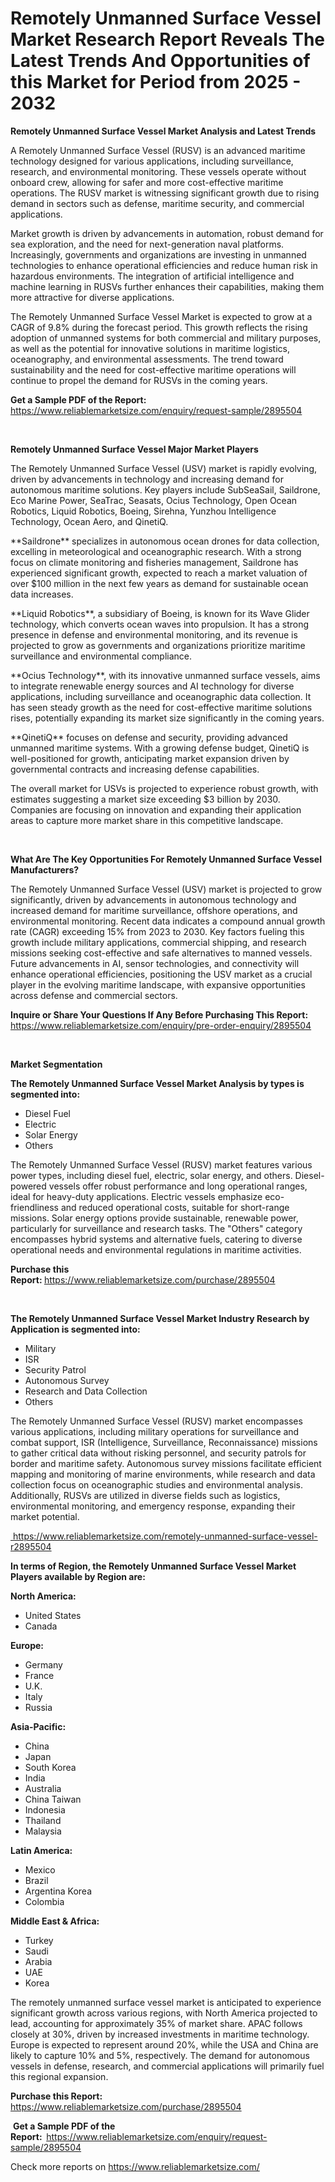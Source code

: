 <p><h1>Remotely Unmanned Surface Vessel Market Research Report Reveals The Latest Trends And Opportunities of this Market for Period from 2025 - 2032</h1></p><p><strong>Remotely Unmanned Surface Vessel Market Analysis and Latest Trends</strong></p>
<p><p>A Remotely Unmanned Surface Vessel (RUSV) is an advanced maritime technology designed for various applications, including surveillance, research, and environmental monitoring. These vessels operate without onboard crew, allowing for safer and more cost-effective maritime operations. The RUSV market is witnessing significant growth due to rising demand in sectors such as defense, maritime security, and commercial applications.</p><p>Market growth is driven by advancements in automation, robust demand for sea exploration, and the need for next-generation naval platforms. Increasingly, governments and organizations are investing in unmanned technologies to enhance operational efficiencies and reduce human risk in hazardous environments. The integration of artificial intelligence and machine learning in RUSVs further enhances their capabilities, making them more attractive for diverse applications.</p><p>The Remotely Unmanned Surface Vessel Market is expected to grow at a CAGR of 9.8% during the forecast period. This growth reflects the rising adoption of unmanned systems for both commercial and military purposes, as well as the potential for innovative solutions in maritime logistics, oceanography, and environmental assessments. The trend toward sustainability and the need for cost-effective maritime operations will continue to propel the demand for RUSVs in the coming years.</p></p>
<p><strong>Get a Sample PDF of the Report:&nbsp;</strong> <a href="https://www.reliablemarketsize.com/enquiry/request-sample/2895504?utm_campaign=2773&utm_medium=2&utm_source=Github&utm_content=ia&utm_term=15032025&utm_id=remotely-unmanned-surface-vessel">https://www.reliablemarketsize.com/enquiry/request-sample/2895504</a></p>
<p>&nbsp;</p>
<p><strong>Remotely Unmanned Surface Vessel Major Market Players</strong></p>
<p><p>The Remotely Unmanned Surface Vessel (USV) market is rapidly evolving, driven by advancements in technology and increasing demand for autonomous maritime solutions. Key players include SubSeaSail, Saildrone, Eco Marine Power, SeaTrac, Seasats, Ocius Technology, Open Ocean Robotics, Liquid Robotics, Boeing, Sirehna, Yunzhou Intelligence Technology, Ocean Aero, and QinetiQ.</p><p>**Saildrone** specializes in autonomous ocean drones for data collection, excelling in meteorological and oceanographic research. With a strong focus on climate monitoring and fisheries management, Saildrone has experienced significant growth, expected to reach a market valuation of over $100 million in the next few years as demand for sustainable ocean data increases.</p><p>**Liquid Robotics**, a subsidiary of Boeing, is known for its Wave Glider technology, which converts ocean waves into propulsion. It has a strong presence in defense and environmental monitoring, and its revenue is projected to grow as governments and organizations prioritize maritime surveillance and environmental compliance.</p><p>**Ocius Technology**, with its innovative unmanned surface vessels, aims to integrate renewable energy sources and AI technology for diverse applications, including surveillance and oceanographic data collection. It has seen steady growth as the need for cost-effective maritime solutions rises, potentially expanding its market size significantly in the coming years.</p><p>**QinetiQ** focuses on defense and security, providing advanced unmanned maritime systems. With a growing defense budget, QinetiQ is well-positioned for growth, anticipating market expansion driven by governmental contracts and increasing defense capabilities.</p><p>The overall market for USVs is projected to experience robust growth, with estimates suggesting a market size exceeding $3 billion by 2030. Companies are focusing on innovation and expanding their application areas to capture more market share in this competitive landscape.</p></p>
<p>&nbsp;</p>
<p><strong>What Are The Key Opportunities For Remotely Unmanned Surface Vessel Manufacturers?</strong></p>
<p><p>The Remotely Unmanned Surface Vessel (USV) market is projected to grow significantly, driven by advancements in autonomous technology and increased demand for maritime surveillance, offshore operations, and environmental monitoring. Recent data indicates a compound annual growth rate (CAGR) exceeding 15% from 2023 to 2030. Key factors fueling this growth include military applications, commercial shipping, and research missions seeking cost-effective and safe alternatives to manned vessels. Future advancements in AI, sensor technologies, and connectivity will enhance operational efficiencies, positioning the USV market as a crucial player in the evolving maritime landscape, with expansive opportunities across defense and commercial sectors.</p></p>
<p><strong>Inquire or Share Your Questions If Any Before Purchasing This Report:</strong> <a href="https://www.reliablemarketsize.com/enquiry/pre-order-enquiry/2895504?utm_campaign=2773&utm_medium=2&utm_source=Github&utm_content=ia&utm_term=15032025&utm_id=remotely-unmanned-surface-vessel">https://www.reliablemarketsize.com/enquiry/pre-order-enquiry/2895504</a></p>
<p>&nbsp;</p>
<p><strong>Market Segmentation</strong></p>
<p><strong>The Remotely Unmanned Surface Vessel Market Analysis by types is segmented into:</strong></p>
<p><ul><li>Diesel Fuel</li><li>Electric</li><li>Solar Energy</li><li>Others</li></ul></p>
<p><p>The Remotely Unmanned Surface Vessel (RUSV) market features various power types, including diesel fuel, electric, solar energy, and others. Diesel-powered vessels offer robust performance and long operational ranges, ideal for heavy-duty applications. Electric vessels emphasize eco-friendliness and reduced operational costs, suitable for short-range missions. Solar energy options provide sustainable, renewable power, particularly for surveillance and research tasks. The "Others" category encompasses hybrid systems and alternative fuels, catering to diverse operational needs and environmental regulations in maritime activities.</p></p>
<p><strong>Purchase this Report:&nbsp;</strong><a href="https://www.reliablemarketsize.com/purchase/2895504?utm_campaign=2773&utm_medium=2&utm_source=Github&utm_content=ia&utm_term=15032025&utm_id=remotely-unmanned-surface-vessel">https://www.reliablemarketsize.com/purchase/2895504</a></p>
<p>&nbsp;</p>
<p><strong>The Remotely Unmanned Surface Vessel Market Industry Research by Application is segmented into:</strong></p>
<p><ul><li>Military</li><li>ISR</li><li>Security Patrol</li><li>Autonomous Survey</li><li>Research and Data Collection</li><li>Others</li></ul></p>
<p><p>The Remotely Unmanned Surface Vessel (RUSV) market encompasses various applications, including military operations for surveillance and combat support, ISR (Intelligence, Surveillance, Reconnaissance) missions to gather critical data without risking personnel, and security patrols for border and maritime safety. Autonomous survey missions facilitate efficient mapping and monitoring of marine environments, while research and data collection focus on oceanographic studies and environmental analysis. Additionally, RUSVs are utilized in diverse fields such as logistics, environmental monitoring, and emergency response, expanding their market potential.</p></p>
<p><a href="https://www.reliablemarketsize.com/remotely-unmanned-surface-vessel-r2895504?utm_campaign=2773&utm_medium=2&utm_source=Github&utm_content=ia&utm_term=15032025&utm_id=remotely-unmanned-surface-vessel">&nbsp;https://www.reliablemarketsize.com/remotely-unmanned-surface-vessel-r2895504</a></p>
<p><strong>In terms of Region, the Remotely Unmanned Surface Vessel Market Players available by Region are:</strong></p>
<p>
    <p> <strong> North America: </strong>
        <ul>
            <li>United States</li>
            <li>Canada</li>
        </ul>
        </p> 
    <p> <strong> Europe: </strong>
        <ul>
            <li>Germany</li>
            <li>France</li>
            <li>U.K.</li>
            <li>Italy</li>
            <li>Russia</li>
        </ul>
        </p> 
    <p> <strong> Asia-Pacific: </strong>
        <ul>
            <li>China</li>
            <li>Japan</li>
            <li>South Korea</li>
            <li>India</li>
            <li>Australia</li>
            <li>China Taiwan</li>
            <li>Indonesia</li>
            <li>Thailand</li>
            <li>Malaysia</li>
        </ul>
        </p> 
    <p> <strong> Latin America: </strong>
        <ul>
            <li>Mexico</li>
            <li>Brazil</li>
            <li>Argentina Korea</li>
            <li>Colombia</li>
        </ul>
        </p> 
    <p> <strong> Middle East & Africa: </strong>
        <ul>
            <li>Turkey</li>
            <li>Saudi</li>
            <li>Arabia</li>
            <li>UAE</li>
            <li>Korea</li>
        </ul>
    </p>
    </p>
<p><p>The remotely unmanned surface vessel market is anticipated to experience significant growth across various regions, with North America projected to lead, accounting for approximately 35% of market share. APAC follows closely at 30%, driven by increased investments in maritime technology. Europe is expected to represent around 20%, while the USA and China are likely to capture 10% and 5%, respectively. The demand for autonomous vessels in defense, research, and commercial applications will primarily fuel this regional expansion.</p></p>
<p><strong>Purchase this Report: </strong><a href="https://www.reliablemarketsize.com/purchase/2895504?utm_campaign=2773&utm_medium=2&utm_source=Github&utm_content=ia&utm_term=15032025&utm_id=remotely-unmanned-surface-vessel">https://www.reliablemarketsize.com/purchase/2895504</a></p>
<p>&nbsp;<strong>Get a Sample PDF of the Report:&nbsp;&nbsp;</strong><a href="https://www.reliablemarketsize.com/enquiry/request-sample/2895504?utm_campaign=2773&utm_medium=2&utm_source=Github&utm_content=ia&utm_term=15032025&utm_id=remotely-unmanned-surface-vessel">https://www.reliablemarketsize.com/enquiry/request-sample/2895504</a></p>
<p><strong></strong></p>
<p>Check more reports on <a href="https://www.reliablemarketsize.com/?utm_campaign=2773&utm_medium=2&utm_source=Github&utm_content=ia&utm_term=15032025&utm_id=remotely-unmanned-surface-vessel">https://www.reliablemarketsize.com/</a></p>